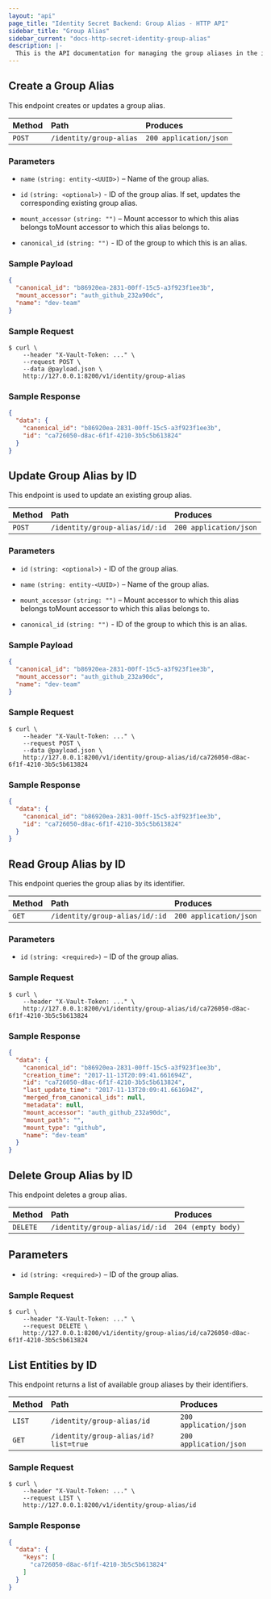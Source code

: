 ```yaml
---
layout: "api"
page_title: "Identity Secret Backend: Group Alias - HTTP API"
sidebar_title: "Group Alias"
sidebar_current: "docs-http-secret-identity-group-alias"
description: |-
  This is the API documentation for managing the group aliases in the identity store.
---
```


## Create a Group Alias

This endpoint creates or updates a group alias.

| Method   | Path                     | Produces               |
| :------- | :----------------------- | :----------------------|
| `POST`   | `/identity/group-alias`  | `200 application/json` |

### Parameters

- `name` `(string: entity-<UUID>)` – Name of the group alias.

- `id` `(string: <optional>)` - ID of the group alias. If set, updates the
  corresponding existing group alias.

- `mount_accessor` `(string: "")` – Mount accessor to which this alias belongs
  toMount accessor to which this alias belongs to.

- `canonical_id` `(string: "")` - ID of the group to which this is an alias.


### Sample Payload

```json
{
  "canonical_id": "b86920ea-2831-00ff-15c5-a3f923f1ee3b",
  "mount_accessor": "auth_github_232a90dc",
  "name": "dev-team"
}
```

### Sample Request

```
$ curl \
    --header "X-Vault-Token: ..." \
    --request POST \
    --data @payload.json \
    http://127.0.0.1:8200/v1/identity/group-alias
```

### Sample Response

```json
{
  "data": {
    "canonical_id": "b86920ea-2831-00ff-15c5-a3f923f1ee3b",
    "id": "ca726050-d8ac-6f1f-4210-3b5c5b613824"
  }
}
```

## Update Group Alias by ID

This endpoint is used to update an existing group alias.

| Method   | Path                              | Produces               |
| :------- | :-------------------------------- | :--------------------- |
| `POST`    | `/identity/group-alias/id/:id`   | `200 application/json` |

### Parameters

- `id` `(string: <optional>)` - ID of the group alias.

- `name` `(string: entity-<UUID>)` – Name of the group alias.

- `mount_accessor` `(string: "")` – Mount accessor to which this alias belongs
  toMount accessor to which this alias belongs to.

- `canonical_id` `(string: "")` - ID of the group to which this is an alias.

### Sample Payload

```json
{
  "canonical_id": "b86920ea-2831-00ff-15c5-a3f923f1ee3b",
  "mount_accessor": "auth_github_232a90dc",
  "name": "dev-team"
}
```

### Sample Request

```
$ curl \
    --header "X-Vault-Token: ..." \
    --request POST \
    --data @payload.json \
    http://127.0.0.1:8200/v1/identity/group-alias/id/ca726050-d8ac-6f1f-4210-3b5c5b613824
```

### Sample Response

```json
{
  "data": {
    "canonical_id": "b86920ea-2831-00ff-15c5-a3f923f1ee3b",
    "id": "ca726050-d8ac-6f1f-4210-3b5c5b613824"
  }
}
```

## Read Group Alias by ID

This endpoint queries the group alias by its identifier.

| Method   | Path                              | Produces               |
| :------- | :-------------------------------- | :--------------------- |
| `GET`    | `/identity/group-alias/id/:id`    | `200 application/json` |

### Parameters

- `id` `(string: <required>)` – ID of the group alias.

### Sample Request

```
$ curl \
    --header "X-Vault-Token: ..." \
    http://127.0.0.1:8200/v1/identity/group-alias/id/ca726050-d8ac-6f1f-4210-3b5c5b613824
```

### Sample Response

```json
{
  "data": {
    "canonical_id": "b86920ea-2831-00ff-15c5-a3f923f1ee3b",
    "creation_time": "2017-11-13T20:09:41.661694Z",
    "id": "ca726050-d8ac-6f1f-4210-3b5c5b613824",
    "last_update_time": "2017-11-13T20:09:41.661694Z",
    "merged_from_canonical_ids": null,
    "metadata": null,
    "mount_accessor": "auth_github_232a90dc",
    "mount_path": "",
    "mount_type": "github",
    "name": "dev-team"
  }
}
```

## Delete Group Alias by ID

This endpoint deletes a group alias.

| Method     | Path                             | Produces               |
| :--------- | :------------------------------- | :----------------------|
| `DELETE`   | `/identity/group-alias/id/:id`   | `204 (empty body)`     |

## Parameters

- `id` `(string: <required>)` – ID of the group alias.

### Sample Request

```
$ curl \
    --header "X-Vault-Token: ..." \
    --request DELETE \
    http://127.0.0.1:8200/v1/identity/group-alias/id/ca726050-d8ac-6f1f-4210-3b5c5b613824
```

## List Entities by ID

This endpoint returns a list of available group aliases by their identifiers.

| Method   | Path                                      | Produces               |
| :------- | :---------------------------------------- | :--------------------- |
| `LIST`   | `/identity/group-alias/id`                | `200 application/json` |
| `GET`    | `/identity/group-alias/id?list=true`      | `200 application/json` |

### Sample Request

```
$ curl \
    --header "X-Vault-Token: ..." \
    --request LIST \
    http://127.0.0.1:8200/v1/identity/group-alias/id
```

### Sample Response

```json
{
  "data": {
    "keys": [
      "ca726050-d8ac-6f1f-4210-3b5c5b613824"
    ]
  }
}
```
